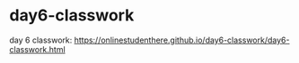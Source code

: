 # day6-classwork
day 6 classwork: https://onlinestudenthere.github.io/day6-classwork/day6-classwork.html

